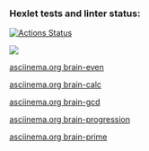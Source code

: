 ### Hexlet tests and linter status:

[![Actions Status](https://github.com/anagranfd/frontend-project-44/workflows/hexlet-check/badge.svg)](https://github.com/anagranfd/frontend-project-44/actions)

<a href="https://codeclimate.com/github/anagranfd/frontend-project-44/maintainability"><img src="https://api.codeclimate.com/v1/badges/04bec6574cad802cd24a/maintainability" /></a>

[asciinema.org brain-even](https://asciinema.org/a/gJx78LPscfwkwgo4brLLHLh93)

[asciinema.org brain-calc](https://asciinema.org/a/jatIQV4H9Ht0fOGW6XVN4gL2k)

[asciinema.org brain-gcd](https://asciinema.org/a/zfz5brjEfN8wcxfcZeGidUoFi)

[asciinema.org brain-progression](https://asciinema.org/a/6LXkTcQnM51Huh9pqMSWyXPV0)

[asciinema.org brain-prime](https://asciinema.org/a/nyN3PeeDkZk9uKvs9ze2yDAB0)
